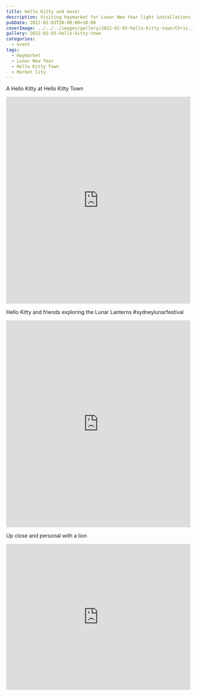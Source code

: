 ```yaml
---
title: Hello Kitty and more!
description: Visiting Haymarket for Lunar New Year light installations, Hello Kitty and more!
pubDate: 2022-02-03T20:00:00+10:00
coverImage: ../../../images/gallery/2022-02-03-hello-kitty-town/Chris.jpeg
gallery: 2022-02-03-hello-kitty-town
categories:
  - event
tags:
  - Haymarket
  - Lunar New Year
  - Hello Kitty Town
  - Market City
---
```


A Hello Kitty at Hello Kitty Town

<iframe src="https://www.facebook.com/plugins/post.php?href=https%3A%2F%2Fwww.facebook.com%2Fchris1.tham%2Fposts%2Fpfbid02xiuJYN3eeU6osDptLM1jY3HcsDEKhXYXaznisGf2K9qJdMTMe5W8aKzPeUMUw5vl&show_text=true&width=500" width="500" height="562" style="border:none;overflow:hidden" scrolling="no" frameborder="0" allowfullscreen="true" allow="autoplay; clipboard-write; encrypted-media; picture-in-picture; web-share"></iframe>

Hello Kitty and friends exploring the Lunar Lanterns #sydneylunarfestival

<iframe src="https://www.facebook.com/plugins/post.php?href=https%3A%2F%2Fwww.facebook.com%2Fchris1.tham%2Fposts%2Fpfbid0f1DsWmrrfCnVA6zPZDYJH4rxoEKvFEtW5yR8ai5xKBWhoUuf8fKbG9vizMiCRxWfl&show_text=true&width=500" width="500" height="562" style="border:none;overflow:hidden" scrolling="no" frameborder="0" allowfullscreen="true" allow="autoplay; clipboard-write; encrypted-media; picture-in-picture; web-share"></iframe>

Up close and personal with a lion

<iframe src="https://www.facebook.com/plugins/post.php?href=https%3A%2F%2Fwww.facebook.com%2Fchris1.tham%2Fposts%2Fpfbid0zWrja44eGKabPHNuQjbdqjyLusBujGALpMXk3ymxNpjhVQ3i6s2mivZ7aUscRpWnl&show_text=true&width=500" width="500" height="396" style="border:none;overflow:hidden" scrolling="no" frameborder="0" allowfullscreen="true" allow="autoplay; clipboard-write; encrypted-media; picture-in-picture; web-share"></iframe>
